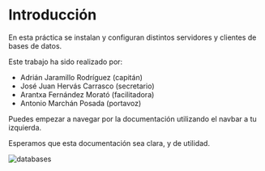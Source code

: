 # Introducción

En esta práctica se instalan y configuran distintos servidores y clientes de bases de datos.

Este trabajo ha sido realizado por:

- Adrián Jaramillo Rodríguez (capitán)
- José Juan Hervás Carrasco (secretario)
- Arantxa Fernández Morató (facilitadora)
- Antonio Marchán Posada (portavoz)

Puedes empezar a navegar por la documentación utilizando el navbar a tu izquierda.

Esperamos que esta documentación sea clara, y de utilidad.

![databases](https://i.postimg.cc/0QzzjFCN/wordcloud-p1-bd.png)
